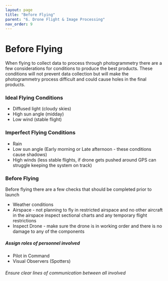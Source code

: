 ```yaml
---
layout: page
title: "Before Flying"
parent: "6. Drone Flight & Image Processing"
nav_order: 9
---
```

# Before Flying 

When flying to collect data to process through photogrammetry there are a few considerations for conditions to produce the best products.  These conditions will not prevent data collection but will make the photogrammetry process difficult and could cause holes in the final products.  

### Ideal Flying Conditions
* Diffused light (cloudy skies)
* High sun angle (midday)
* Low wind (stable flight)

### Imperfect Flying Conditions
* Rain
* Low sun angle (Early morning or Late afternoon - these conditions cause shadows)
* High winds (less stable flights, if drone gets pushed around GPS can struggle keeping the system on track)

### Before Flying
Before flying there are a few checks that should be completed prior to launch
* Weather conditions
* Airspace - not planning to fly in restricted airspace and no other aircraft in the airspace inspect sectional charts and any temporary flight restrictions
* Inspect Drone - make sure the drone is in working order and there is no damage to any of the components

##### Assign roles of personnel involved
* Pilot in Command
* Visual Observers (Spotters)
###### Ensure clear lines of communication between all involved

